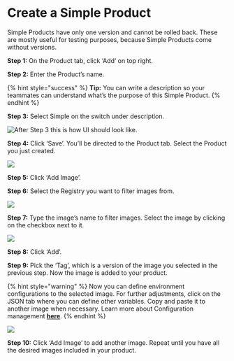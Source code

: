 # Create a Simple Product

Simple Products have only one version and cannot be rolled back. These are mostly useful for testing purposes, because Simple Products come without versions.

**Step 1:** On the Product tab, click ‘Add’ on top right.

**Step 2:** Enter the Product’s name.

{% hint style="success" %}
**Tip:** You can write a description so your teammates can understand what’s the purpose of this Simple Product.
{% endhint %}

**Step 3:** Select Simple on the switch under description.

![After Step 3 this is how UI should look like.](../../.gitbook/assets/simple\_01.jpg)

**Step 4:** Click ‘Save’. You’ll be directed to the Product tab. Select the Product you just created.

![](../../.gitbook/assets/simple\_02.jpg)

**Step 5:** Click ‘Add Image’.

**Step 6:** Select the Registry you want to filter images from.

![](../../.gitbook/assets/simple\_03.jpg)

**Step 7:** Type the image’s name to filter images. Select the image by clicking on the checkbox next to it.

![](../../.gitbook/assets/simple\_04.jpg)

**Step 8:** Click ‘Add’.

**Step 9:** Pick the ‘Tag’, which is a version of the image you selected in the previous step. Now the image is added to your product.

{% hint style="warning" %}
Now you can define environment configurations to the selected image. For further adjustments, click on the JSON tab where you can define other variables. Copy and paste it to another image when necessary. Learn more about Configuration management [**here**](../../features/configuration-management.md).
{% endhint %}

![](../../.gitbook/assets/simple\_05.jpg)

**Step 10:** Click ‘Add Image’ to add another image. Repeat until you have all the desired images included in your product.
